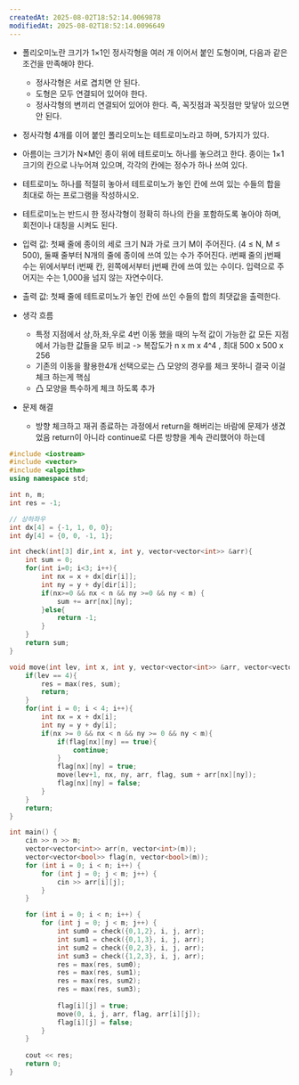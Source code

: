 ```yaml
---
createdAt: 2025-08-02T18:52:14.0069878
modifiedAt: 2025-08-02T18:52:14.0096649
---
```

- 폴리오미노란 크기가 1×1인 정사각형을 여러 개 이어서 붙인 도형이며, 다음과 같은 조건을 만족해야 한다.
	- 정사각형은 서로 겹치면 안 된다.
	- 도형은 모두 연결되어 있어야 한다.
	- 정사각형의 변끼리 연결되어 있어야 한다. 즉, 꼭짓점과 꼭짓점만 맞닿아 있으면 안 된다.
- 정사각형 4개를 이어 붙인 폴리오미노는 테트로미노라고 하며, 5가지가 있다.
- 아름이는 크기가 N×M인 종이 위에 테트로미노 하나를 놓으려고 한다. 종이는 1×1 크기의 칸으로 나누어져 있으며, 각각의 칸에는 정수가 하나 쓰여 있다.
- 테트로미노 하나를 적절히 놓아서 테트로미노가 놓인 칸에 쓰여 있는 수들의 합을 최대로 하는 프로그램을 작성하시오.
- 테트로미노는 반드시 한 정사각형이 정확히 하나의 칸을 포함하도록 놓아야 하며, 회전이나 대칭을 시켜도 된다.
- 입력 값: 첫째 줄에 종이의 세로 크기 N과 가로 크기 M이 주어진다. (4 ≤ N, M ≤ 500),
   둘째 줄부터 N개의 줄에 종이에 쓰여 있는 수가 주어진다. i번째 줄의 j번째 수는 위에서부터 i번째 칸, 왼쪽에서부터 j번째 칸에 쓰여 있는 수이다. 입력으로 주어지는 수는 1,000을 넘지 않는 자연수이다.
- 출력 값: 첫째 줄에 테트로미노가 놓인 칸에 쓰인 수들의 합의 최댓값을 출력한다.

- 생각 흐름
	- 특정 지점에서 상,하,좌,우로 4번 이동 했을 때의 누적 값이 가능한 값 모든 지점에서 가능한 값들을 모두 비교 ->  복잡도가 n x m x 4^4  , 최대 500 x 500 x 256 
	- 기존의 이동을 활용한4개 선택으로는 凸 모양의 경우를 체크 못하니 결국 이걸 체크 하는게 핵심
	- 凸 모양을 특수하게 체크 하도록 추가 
- 문제 해결
	-  방향 체크하고 재귀 종료하는 과정에서 return을 해버리는 바람에 문제가 생겼었음
	  return이 아니라 continue로 다른 방향을 계속 관리했어야 하는데 


``` c++
#include <iostream>
#include <vector>
#include <algoithm>
using namespace std;

int n, m;
int res = -1;

// 상하좌우
int dx[4] = {-1, 1, 0, 0};
int dy[4] = {0, 0, -1, 1};

int check(int[3] dir,int x, int y, vector<vector<int>> &arr){
	int sum = 0;
	for(int i=0; i<3; i++){
		int nx = x + dx[dir[i]];
		int ny = y + dy[dir[i]];
		if(nx>=0 && nx < n && ny >=0 && ny < m) {
			sum += arr[nx][ny];
		}else{
			return -1;
		}
	}
	return sum;
}

void move(int lev, int x, int y, vector<vector<int>> &arr, vector<vector<bool>> &flag, int sum) {
	if(lev == 4){
		res = max(res, sum);
		return;
	}
	for(int i = 0; i < 4; i++){
		int nx = x + dx[i];
		int ny = y + dy[i];
		if(nx >= 0 && nx < n && ny >= 0 && ny < m){
			if(flag[nx][ny] == true){
				continue;
			}
			flag[nx][ny] = true;
			move(lev+1, nx, ny, arr, flag, sum + arr[nx][ny]);
			flag[nx][ny] = false; 
		}
	}
	return; 
} 

int main() {
	cin >> n >> m;
	vector<vector<int>> arr(n, vector<int>(m));
	vector<vector<bool>> flag(n, vector<bool>(m));
	for (int i = 0; i < n; i++) {
		for (int j = 0; j < m; j++) {
			cin >> arr[i][j];
		}
	}

	for (int i = 0; i < n; i++) {
		for (int j = 0; j < m; j++) {
			int sum0 = check({0,1,2}, i, j, arr);
			int sum1 = check({0,1,3}, i, j, arr);
			int sum2 = check({0,2,3}, i, j, arr);
			int sum3 = check({1,2,3}, i, j, arr);
			res = max(res, sum0);
			res = max(res, sum1);
			res = max(res, sum2);
			res = max(res, sum3);
			
			flag[i][j] = true;
			move(0, i, j, arr, flag, arr[i][j]);
			flag[i][j] = false;
		}
	}
	
	cout << res; 
	return 0;
}

```
